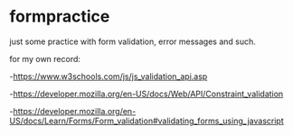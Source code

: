 # formpractice

just some practice with form validation, error messages and such.

for my own record:

-https://www.w3schools.com/js/js_validation_api.asp

-https://developer.mozilla.org/en-US/docs/Web/API/Constraint_validation

-https://developer.mozilla.org/en-US/docs/Learn/Forms/Form_validation#validating_forms_using_javascript
